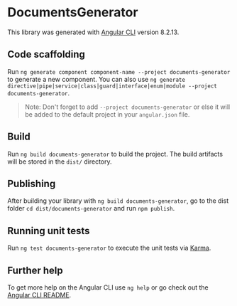 # DocumentsGenerator

This library was generated with [Angular CLI](https://github.com/angular/angular-cli) version 8.2.13.

## Code scaffolding

Run `ng generate component component-name --project documents-generator` to generate a new component. You can also use `ng generate directive|pipe|service|class|guard|interface|enum|module --project documents-generator`.
> Note: Don't forget to add `--project documents-generator` or else it will be added to the default project in your `angular.json` file. 

## Build

Run `ng build documents-generator` to build the project. The build artifacts will be stored in the `dist/` directory.

## Publishing

After building your library with `ng build documents-generator`, go to the dist folder `cd dist/documents-generator` and run `npm publish`.

## Running unit tests

Run `ng test documents-generator` to execute the unit tests via [Karma](https://karma-runner.github.io).

## Further help

To get more help on the Angular CLI use `ng help` or go check out the [Angular CLI README](https://github.com/angular/angular-cli/blob/master/README.md).
